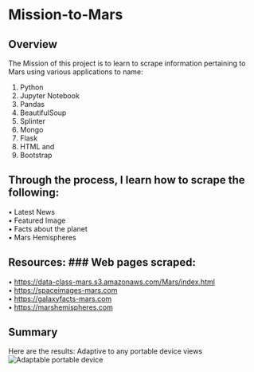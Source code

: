 # Mission-to-Mars
## Overview
The Mission of this project is to learn to scrape information pertaining to Mars using various applications to name:
1.	Python
2.	Jupyter Notebook 
3.	Pandas
4.	BeautifulSoup
5.	Splinter
6.	Mongo
7.	Flask
8.	HTML and 
9.	Bootstrap 
## Through the process, I learn how to scrape the following: <br>
•	Latest News<br>
•	Featured Image<br>
•	Facts about the planet<br>
•	Mars Hemispheres
## Resources: ### Web pages scraped:
•	https://data-class-mars.s3.amazonaws.com/Mars/index.html <br>
•	https://spaceimages-mars.com <br>
•	https://galaxyfacts-mars.com <br>
•	https://marshemispheres.com<br>
## Summary
Here are the results: Adaptive to any portable device views 
![Adaptable portable device](https://user-images.githubusercontent.com/93121665/151750817-746fc20b-373d-4f61-9564-c1d2a4de0e06.PNG)
